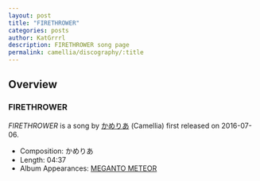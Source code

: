 ```yaml
---
layout: post
title: "FIRETHROWER"
categories: posts
author: KatGrrrl
description: FIRETHROWER song page
permalink: camellia/discography/:title
---
```


## Overview

### FIRETHROWER

*FIRETHROWER* is a song by [かめりあ](/camellia) (Camellia) first released on 2016-07-06.

* Composition: かめりあ
* Length: 04:37
* Album Appearances: [MEGANTO METEOR](<{% link postsInclude/_posts/camellia/albums/MEGANTO-METEOR/2023-12-21-MEGANTO-METEOR.md %}>)
